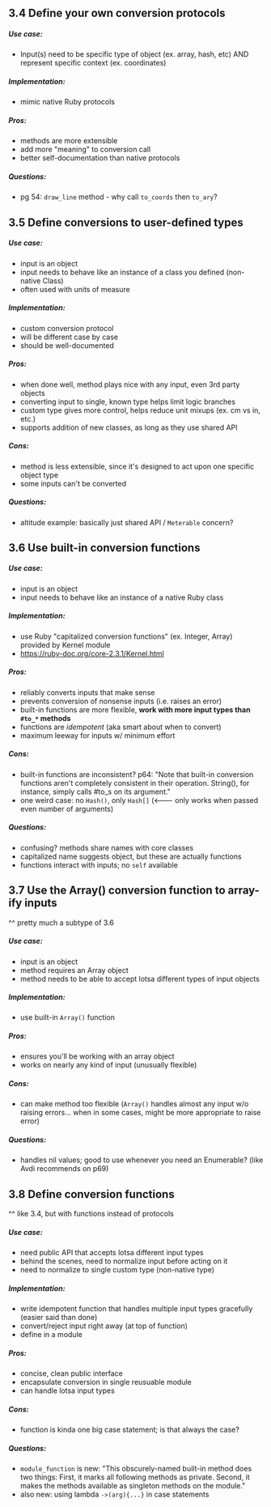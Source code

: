 ## 3.4 Define your own conversion protocols

##### Use case:
- Input(s) need to be specific type of object (ex. array, hash, etc) AND represent specific context (ex. coordinates)

##### Implementation:
- mimic native Ruby protocols

##### Pros:
- methods are more extensible
- add more "meaning" to conversion call
- better self-documentation than native protocols

##### Questions:
- pg 54: `draw_line` method - why call `to_coords` then `to_ary`?


## 3.5 Define conversions to user-defined types

##### Use case:
- input is an object
- input needs to behave like an instance of a class you defined (non-native Class)
- often used with units of measure

##### Implementation:
- custom conversion protocol
- will be different case by case
- should be well-documented

##### Pros:
- when done well, method plays nice with any input, even 3rd party objects
- converting input to single, known type helps limit logic branches
- custom type gives more control, helps reduce unit mixups (ex. cm vs in, etc.)
- supports addition of new classes, as long as they use shared API

##### Cons:
- method is less extensible, since it's designed to act upon one specific object type
- some inputs can't be converted

##### Questions:
- altitude example: basically just shared API / `Meterable` concern?


## 3.6 Use built-in conversion functions

##### Use case:
- input is an object
- input needs to behave like an instance of a native Ruby class

##### Implementation:
- use Ruby "capitalized conversion functions" (ex. Integer, Array) provided by Kernel module
- https://ruby-doc.org/core-2.3.1/Kernel.html

##### Pros:
- reliably converts inputs that make sense
- prevents conversion of nonsense inputs (i.e. raises an error)
- built-in functions are more flexible, **work with more input types than `#to_*` methods**
- functions are _idempotent_ (aka smart about when to convert)
- maximum leeway for inputs w/ minimum effort

##### Cons:
- built-in functions are inconsistent? p64: "Note that built-in conversion functions aren't completely consistent in their operation. String(), for instance, simply calls #to_s on its argument."
- one weird case: no `Hash()`, only `Hash[]` (<--- only works when passed even number of arguments)

##### Questions:
- confusing? methods share names with core classes
- capitalized name suggests object, but these are actually functions
- functions interact with inputs; no `self` available


## 3.7 Use the Array() conversion function to array-ify inputs
^^ pretty much a subtype of 3.6

##### Use case:
- input is an object
- method requires an Array object
- method needs to be able to accept lotsa different types of input objects

##### Implementation:
- use built-in `Array()` function

##### Pros:
- ensures you'll be working with an array object
- works on nearly any kind of input (unusually flexible)

##### Cons:
- can make method too flexible (`Array()` handles almost any input w/o raising errors... when in some cases, might be more appropriate to raise error)

##### Questions:
- handles nil values; good to use whenever you need an Enumerable? (like Avdi recommends on p69)


## 3.8 Define conversion functions
^^ like 3.4, but with functions instead of protocols

##### Use case:
- need public API that accepts lotsa different input types
- behind the scenes, need to normalize input before acting on it
- need to normalize to single custom type (non-native type)

##### Implementation:
- write idempotent function that handles multiple input types gracefully (easier said than done)
- convert/reject input right away (at top of function)
- define in a module

##### Pros:
- concise, clean public interface
- encapsulate conversion in single reusuable module
- can handle lotsa input types

##### Cons:
- function is kinda one big case statement; is that always the case?

##### Questions:
- `module_function` is new: "This obscurely-named built-in method does two things: First, it marks all following methods as private. Second, it makes the methods available as singleton methods on the module."
- also new: using lambda `->(arg){...}` in case statements
